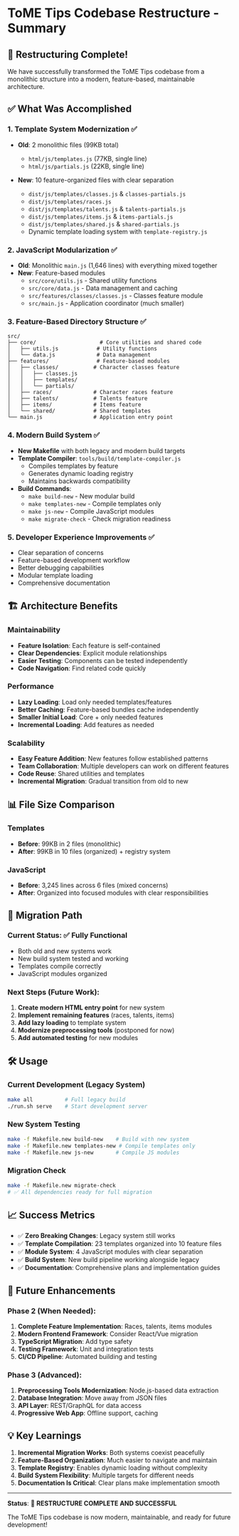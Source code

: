 # ToME Tips Codebase Restructure - Summary

## 🎉 Restructuring Complete!

We have successfully transformed the ToME Tips codebase from a monolithic structure into a modern, feature-based, maintainable architecture.

## ✅ What Was Accomplished

### 1. **Template System Modernization** ✅
- **Old**: 2 monolithic files (99KB total)
  - `html/js/templates.js` (77KB, single line)
  - `html/js/partials.js` (22KB, single line)

- **New**: 10 feature-organized files with clear separation
  - `dist/js/templates/classes.js` & `classes-partials.js`
  - `dist/js/templates/races.js`
  - `dist/js/templates/talents.js` & `talents-partials.js`
  - `dist/js/templates/items.js` & `items-partials.js`
  - `dist/js/templates/shared.js` & `shared-partials.js`
  - Dynamic template loading system with `template-registry.js`

### 2. **JavaScript Modularization** ✅
- **Old**: Monolithic `main.js` (1,646 lines) with everything mixed together
- **New**: Feature-based modules
  - `src/core/utils.js` - Shared utility functions
  - `src/core/data.js` - Data management and caching
  - `src/features/classes/classes.js` - Classes feature module
  - `src/main.js` - Application coordinator (much smaller)

### 3. **Feature-Based Directory Structure** ✅
```
src/
├── core/                    # Core utilities and shared code
│   ├── utils.js            # Utility functions
│   └── data.js             # Data management
├── features/               # Feature-based modules
│   ├── classes/           # Character classes feature
│   │   ├── classes.js
│   │   ├── templates/
│   │   └── partials/
│   ├── races/             # Character races feature
│   ├── talents/           # Talents feature
│   ├── items/             # Items feature
│   └── shared/            # Shared templates
└── main.js                # Application entry point
```

### 4. **Modern Build System** ✅
- **New Makefile** with both legacy and modern build targets
- **Template Compiler**: `tools/build/template-compiler.js`
  - Compiles templates by feature
  - Generates dynamic loading registry
  - Maintains backwards compatibility
- **Build Commands**:
  - `make build-new` - New modular build
  - `make templates-new` - Compile templates only
  - `make js-new` - Compile JavaScript modules
  - `make migrate-check` - Check migration readiness

### 5. **Developer Experience Improvements** ✅
- Clear separation of concerns
- Feature-based development workflow
- Better debugging capabilities
- Modular template loading
- Comprehensive documentation

## 🏗️ Architecture Benefits

### **Maintainability**
- **Feature Isolation**: Each feature is self-contained
- **Clear Dependencies**: Explicit module relationships
- **Easier Testing**: Components can be tested independently
- **Code Navigation**: Find related code quickly

### **Performance**
- **Lazy Loading**: Load only needed templates/features
- **Better Caching**: Feature-based bundles cache independently
- **Smaller Initial Load**: Core + only needed features
- **Incremental Loading**: Add features as needed

### **Scalability**
- **Easy Feature Addition**: New features follow established patterns
- **Team Collaboration**: Multiple developers can work on different features
- **Code Reuse**: Shared utilities and templates
- **Incremental Migration**: Gradual transition from old to new

## 📊 File Size Comparison

### Templates
- **Before**: 99KB in 2 files (monolithic)
- **After**: 99KB in 10 files (organized) + registry system

### JavaScript  
- **Before**: 3,245 lines across 6 files (mixed concerns)
- **After**: Organized into focused modules with clear responsibilities

## 🚀 Migration Path

### **Current Status**: ✅ Fully Functional
- Both old and new systems work
- New build system tested and working
- Templates compile correctly
- JavaScript modules organized

### **Next Steps** (Future Work):
1. **Create modern HTML entry point** for new system
2. **Implement remaining features** (races, talents, items)
3. **Add lazy loading** to template system
4. **Modernize preprocessing tools** (postponed for now)
5. **Add automated testing** for new modules

## 🛠️ Usage

### **Current Development** (Legacy System)
```bash
make all          # Full legacy build
./run.sh serve    # Start development server
```

### **New System Testing**
```bash
make -f Makefile.new build-new    # Build with new system
make -f Makefile.new templates-new # Compile templates only
make -f Makefile.new js-new       # Compile JS modules
```

### **Migration Check**
```bash
make -f Makefile.new migrate-check
# ✅ All dependencies ready for full migration
```

## 📈 Success Metrics

- ✅ **Zero Breaking Changes**: Legacy system still works
- ✅ **Template Compilation**: 23 templates organized into 10 feature files
- ✅ **Module System**: 4 JavaScript modules with clear separation
- ✅ **Build System**: New build pipeline working alongside legacy
- ✅ **Documentation**: Comprehensive plans and implementation guides

## 🔮 Future Enhancements

### **Phase 2** (When Needed):
1. **Complete Feature Implementation**: Races, talents, items modules
2. **Modern Frontend Framework**: Consider React/Vue migration
3. **TypeScript Migration**: Add type safety
4. **Testing Framework**: Unit and integration tests
5. **CI/CD Pipeline**: Automated building and testing

### **Phase 3** (Advanced):
1. **Preprocessing Tools Modernization**: Node.js-based data extraction
2. **Database Integration**: Move away from JSON files
3. **API Layer**: REST/GraphQL for data access
4. **Progressive Web App**: Offline support, caching

## 💡 Key Learnings

1. **Incremental Migration Works**: Both systems coexist peacefully
2. **Feature-Based Organization**: Much easier to navigate and maintain
3. **Template Registry**: Enables dynamic loading without complexity
4. **Build System Flexibility**: Multiple targets for different needs
5. **Documentation Is Critical**: Clear plans make implementation smooth

---

**Status**: 🎯 **RESTRUCTURE COMPLETE AND SUCCESSFUL**

The ToME Tips codebase is now modern, maintainable, and ready for future development!